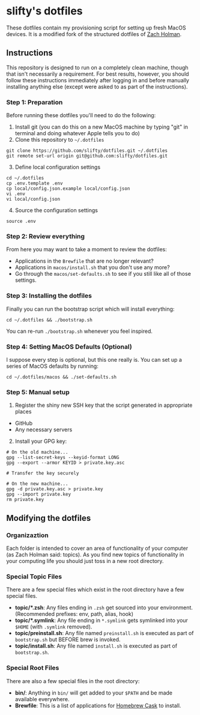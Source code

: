 # slifty's dotfiles

These dotfiles contain my provisioning script for setting up fresh MacOS devices. It is a modified fork of the structured dotfiles of [Zach Holman](https://github.com/holman/dotfiles).

## Instructions

This repository is designed to run on a completely clean machine, though that isn't necessarily a requirement. For best results, however, you should follow these instructions immediately after logging in and before manually installing anything else (except were asked to as part of the instructions).

### Step 1: Preparation

Before running these dotfiles you'll need to do the following:

1. Install git (you can do this on a new MacOS machine by typing "git" in terminal and doing whatever Apple tells you to do)
2. Clone this repository to `~/.dotfiles`

```
git clone https://github.com/slifty/dotfiles.git ~/.dotfiles
git remote set-url origin git@github.com:slifty/dotfiles.git
```

3. Define local configuration settings

```
cd ~/.dotfiles
cp .env.template .env
cp local/config.json.example local/config.json
vi .env
vi local/config.json
```

4. Source the configuration settings

```
source .env
```

### Step 2: Review everything

From here you may want to take a moment to review the dotfiles:

* Applications in the `Brewfile` that are no longer relevant?
* Applications in `macos/install.sh` that you don't use any more?
* Go through the `macos/set-defaults.sh` to see if you still like all of those settings.

### Step 3: Installing the dotfiles

Finally you can run the bootstrap script which will install everything:

```
cd ~/.dotfiles && ./bootstrap.sh
```

You can re-run `./bootstrap.sh` whenever you feel inspired.

### Step 4: Setting MacOS Defaults (Optional)

I suppose every step is optional, but this one really is.  You can set up a series of MacOS defaults by running:

```
cd ~/.dotfiles/macos && ./set-defaults.sh
```

### Step 5: Manual setup

1. Register the shiny new SSH key that the script generated in appropriate places

 - GitHub
 - Any necessary servers

2. Install your GPG key:

```
# On the old machine...
gpg --list-secret-keys --keyid-format LONG
gpg --export --armor KEYID > private.key.asc

# Transfer the key securely

# On the new machine...
gpg -d private.key.asc > private.key
gpg --import private.key
rm private.key
```

## Modifying the dotfiles

### Organizaztion

Each folder is intended to cover an area of functionality of your computer (as Zach Holman said: topics).  As you find new topics of functionality in your computing life you should just toss in a new root directory.

### Special Topic Files

There are a few special files which exist in the root directory have a few special files.

- **topic/\*.zsh**: Any files ending in `.zsh` get sourced into your environment.  (Recommended prefixes: env, path, alias, hook)
- **topic/\*.symlink**: Any file ending in `*.symlink` gets symlinked into your `$HOME` (with `.symlink` removed).
- **topic/preinstall.sh**: Any file named `preinstall.sh` is executed as part of `bootstrap.sh` but BEFORE brew is invoked.
- **topic/install.sh**: Any file named `install.sh` is executed as part of `bootstrap.sh`.

### Special Root Files

There are also a few special files in the root directory:

- **bin/**: Anything in `bin/` will get added to your `$PATH` and be made available everywhere.
- **Brewfile**: This is a list of applications for [Homebrew Cask](https://caskroom.github.io) to install.
